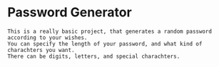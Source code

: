 # Password Generator

    This is a really basic project, that generates a random password according to your wishes.
    You can specify the length of your password, and what kind of charachters you want.
    There can be digits, letters, and special charachters.
